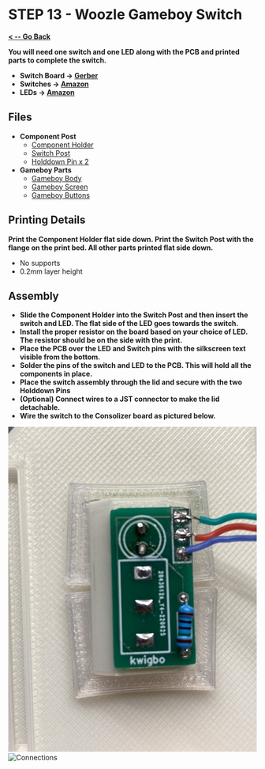 # STEP 13 - Woozle Gameboy Switch

**[< -- Go Back](../README.md)**

**You will need one switch and one LED along with the PCB and printed parts to complete the switch.**

* **Switch Board -> [Gerber](../Woozle%20Switch%20Gerber)**
* **Switches -> [Amazon](https://a.co/d/1mCzNco)**
* **LEDs -> [Amazon](https://a.co/d/bPgX2ja)**

## Files

* **Component Post**
	* [Component Holder](../Models/Features/Woozle_Switch/Switch_Component_Holder.3mf)
	* [Switch Post](../Models/Features/Woozle_Switch/Switch%20Post.3mf)
	* [Holddown Pin x 2](../Models/Features/Hold%20Down%20Pin.3mf)
* **Gameboy Parts**
	* [Gameboy Body](../Models/Features/Woozle_Switch/Gameboy_Switch_Body.3mf)
	* [Gameboy Screen](../Models/Features/Woozle_Switch/Gameboy_Switch_Screen.3mf)
	* [Gameboy Buttons](../Models/Features/Woozle_Switch/Gameboy_Switch_Buttons.3mf)

## Printing Details

**Print the Component Holder flat side down. Print the Switch Post with the flange on the print bed. All other parts printed flat side down.**

* No supports
* 0.2mm layer height

## Assembly

* **Slide the Component Holder into the Switch Post and then insert the switch and LED. The flat side of the LED goes towards the switch.**
* **Install the proper resistor on the board based on your choice of LED. The resistor should be on the side with the print.**
* **Place the PCB over the LED and Switch pins with the silkscreen text visible from the bottom.**
* **Solder the pins of the switch and LED to the PCB. This will hold all the components in place.**
* **Place the switch assembly through the lid and secure with the two Holddown Pins**
* **(Optional) Connect wires to a JST connector to make the lid detachable.**
* **Wire the switch to the Consolizer board as pictured below.**

![PCB](../Images/Woozle/Switch/PCB.png "PCB")
![Connections](../Images/Woozle/Switch/Connections.png "Connections")




